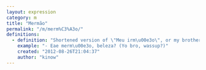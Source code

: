```yaml
---
layout: expression
category: m
title: "Mermão"
permalink: "/m/merm%C3%A3o/"
definitions:
  - definition: "Shortened version of \"Meu irm\u00e3o\", or my brother / my bro. Used to refer to somebody."
    example: "- Eae merm\u00e3o, beleza? (Yo bro, wassup?)"
    created: "2012-08-26T21:04:37"
    author: "kinow"
---
```

